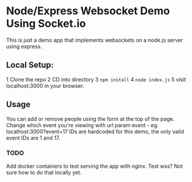 # Node/Express Websocket Demo Using Socket.io

This is just a demo app that implements websockets on a node.js server using express.

## Local Setup:
1 Clone the repo
2 CD into directory
3 `npm install`
4 `node index.js`
5 visit localhost:3000 in your browser.

## Usage

You can add or remove people using the form at the top of the page.
Change which event you're viewing with url param event - eg. localhost:3000?event=17
IDs are hardcoded for this demo, the only valid event IDs are 1 and 17.

### TODO
Add docker containers to test serving the app with nginx. Test wss? Not sure how to do that locally yet.